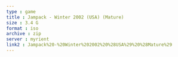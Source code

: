 ```yaml
---
type : game
title : Jampack - Winter 2002 (USA) (Mature)
size : 3.4 G
format : iso
archive : zip
server : myrient
link2 : Jampack%20-%20Winter%202002%20%28USA%29%20%28Mature%29
---
```


